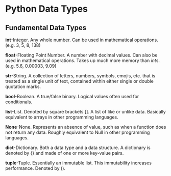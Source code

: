 # Python Data Types

## Fundamental Data Types

**int**-Integer. Any whole number. Can be used in mathematical operations. (e.g. 3, 5, 8, 138)

**float**-Floating Point Number. A number with decimal values. Can also be used in mathematical operations. Takes up much more memory than *int*s. (e.g. 5.6, 0.00003, 9.09)

**str**-String. A collection of letters, numbers, symbols, emojis, etc. that is treated as a single unit of text, contained within either single or double quotation marks.

**bool**-Boolean. A true/false binary. Logical values often used for conditionals. 

**list**-List. Denoted by square brackets []. A list of like or unlike data. Basically equivalent to arrays in other programming languages.

**None**-None. Represents an absence of value, such as when a function does not return any data. Roughly equivalent to Null in other programming languages.

**dict**-Dictionary. Both a data type and a data structure. A dictionary is denoted by {} and made of one or more key-value pairs.

**tuple**-Tuple. Essentially an immutable list. This immutability increases performance. Denoted by ().